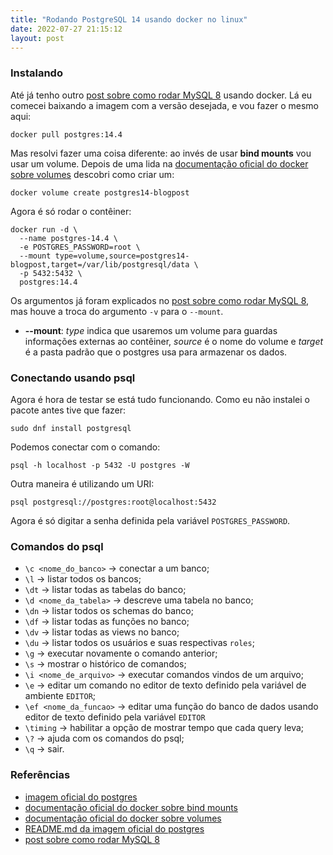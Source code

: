 ```yaml
---
title: "Rodando PostgreSQL 14 usando docker no linux"
date: 2022-07-27 21:15:12
layout: post
---
```


### Instalando

Até já tenho outro [post sobre como rodar MySQL 8] usando docker. Lá eu comecei
baixando a imagem com a versão desejada, e vou fazer o mesmo aqui:

```
docker pull postgres:14.4
```

Mas resolvi fazer uma coisa diferente: ao invés de usar **bind mounts** vou usar um
volume. Depois de uma lida na [documentação oficial do docker sobre volumes] descobri
como criar um:

```
docker volume create postgres14-blogpost
```

Agora é só rodar o contêiner:

```
docker run -d \
  --name postgres-14.4 \
  -e POSTGRES_PASSWORD=root \
  --mount type=volume,source=postgres14-blogpost,target=/var/lib/postgresql/data \
  -p 5432:5432 \
  postgres:14.4
```

Os argumentos já foram explicados no [post sobre como rodar MySQL 8], mas houve a troca
do argumento `-v` para o `--mount`.

+ **--mount**: *type* indica que usaremos um volume para guardas informações externas ao contêiner,
*source* é o nome do volume e *target* é a pasta padrão que o postgres usa para armazenar os dados.

### Conectando usando psql

Agora é hora de testar se está tudo funcionando. Como eu não instalei o pacote antes
tive que fazer:

```
sudo dnf install postgresql
```

Podemos conectar com o comando:

```
psql -h localhost -p 5432 -U postgres -W
```

Outra maneira é utilizando um URI:

```
psql postgresql://postgres:root@localhost:5432
```

Agora é só digitar a senha definida pela variável `POSTGRES_PASSWORD`.

### Comandos do psql

- `\c <nome_do_banco>` -> conectar a um banco;
- `\l` -> listar todos os bancos;
- `\dt` -> listar todas as tabelas do banco;
- `\d <nome_da_tabela>` -> descreve uma tabela no banco;
- `\dn` -> listar todos os schemas do banco;
- `\df` -> listar todas as funções no banco;
- `\dv` -> listar todas as views no banco;
- `\du` -> listar todos os usuários e suas respectivas `roles`;
- `\g` -> executar novamente o comando anterior;
- `\s` -> mostrar o histórico de comandos;
- `\i <nome_de_arquivo>` -> executar comandos vindos de um arquivo;
- `\e` -> editar um comando no editor de texto definido pela variável de ambiente `EDITOR`;
- `\ef <nome_da_funcao>` -> editar uma função do banco de dados usando editor de texto
definido pela variável `EDITOR`
- `\timing` -> habilitar a opção de mostrar tempo que cada query leva;
- `\?` -> ajuda com os comandos do psql;
- `\q` -> sair.

### Referências

+ [imagem oficial do postgres]
+ [documentação oficial do docker sobre bind mounts]
+ [documentação oficial do docker sobre volumes]
+ [README.md da imagem oficial do postgres]
+ [post sobre como rodar MySQL 8]

[imagem oficial do postgres]: https://hub.docker.com/_/postgres
[documentação oficial do docker sobre bind mounts]: https://docs.docker.com/storage/bind-mounts/
[documentação oficial do docker sobre volumes]: https://docs.docker.com/storage/volumes/
[README.md da imagem oficial do postgres]: https://github.com/docker-library/docs/blob/master/postgres/README.md
[post sobre como rodar MySQL 8]: https://rafaellcoellho.github.io/2020/11/08/instalar-mysql-8-usando-docker-no-linux.html
